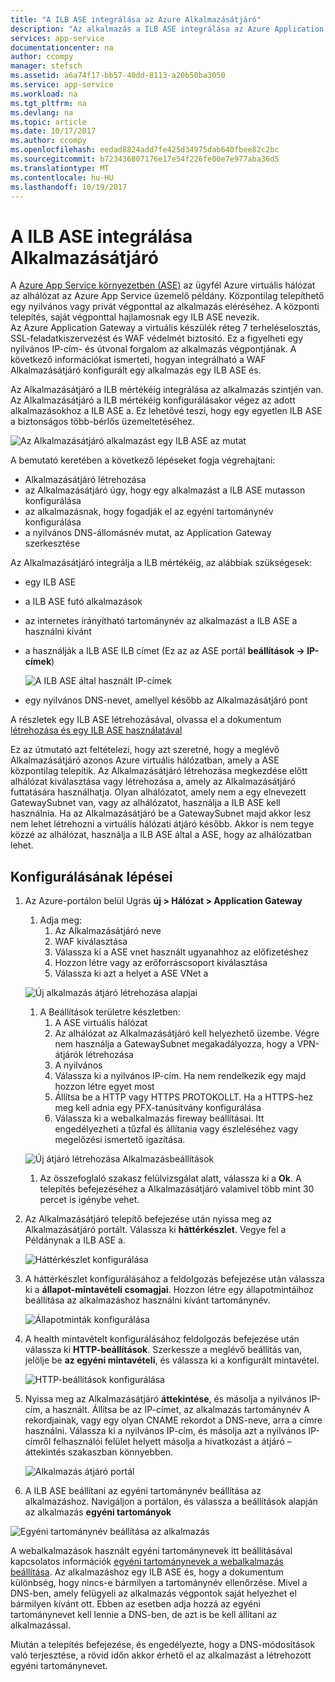 ```yaml
---
title: "A ILB ASE integrálása az Azure Alkalmazásátjáró"
description: "Az alkalmazás a ILB ASE integrálása az Azure Application Gateway forgatókönyv"
services: app-service
documentationcenter: na
author: ccompy
manager: stefsch
ms.assetid: a6a74f17-bb57-40dd-8113-a20b50ba3050
ms.service: app-service
ms.workload: na
ms.tgt_pltfrm: na
ms.devlang: na
ms.topic: article
ms.date: 10/17/2017
ms.author: ccompy
ms.openlocfilehash: eedad8824add7fe425d34975dab640fbee82c2bc
ms.sourcegitcommit: b723436807176e17e54f226fe00e7e977aba36d5
ms.translationtype: MT
ms.contentlocale: hu-HU
ms.lasthandoff: 10/19/2017
---
```

# <a name="integrating-your-ilb-ase-with-an-application-gateway"></a>A ILB ASE integrálása Alkalmazásátjáró #

A [Azure App Service környezetben (ASE)](./intro.md) az ügyfél Azure virtuális hálózat az alhálózat az Azure App Service üzemelő példány. Központilag telepíthető egy nyilvános vagy privát végponttal az alkalmazás eléréséhez. A központi telepítés, saját végponttal hajlamosnak egy ILB ASE nevezik.  
Az Azure Application Gateway a virtuális készülék réteg 7 terheléselosztás, SSL-feladatkiszervezést és WAF védelmét biztosító. Ez a figyelheti egy nyilvános IP-cím- és útvonal forgalom az alkalmazás végpontjának. A következő információkat ismerteti, hogyan integrálható a WAF Alkalmazásátjáró konfigurált egy alkalmazás egy ILB ASE és.  

Az Alkalmazásátjáró a ILB mértékéig integrálása az alkalmazás szintjén van.  Az Alkalmazásátjáró a ILB mértékéig konfigurálásakor végez az adott alkalmazásokhoz a ILB ASE a. Ez lehetővé teszi, hogy egy egyetlen ILB ASE a biztonságos több-bérlős üzemeltetéséhez.  

![Az Alkalmazásátjáró alkalmazást egy ILB ASE az mutat][1]

A bemutató keretében a következő lépéseket fogja végrehajtani:

* Alkalmazásátjáró létrehozása
* az Alkalmazásátjáró úgy, hogy egy alkalmazást a ILB ASE mutasson konfigurálása
* az alkalmazásnak, hogy fogadják el az egyéni tartománynév konfigurálása
* a nyilvános DNS-állomásnév mutat, az Application Gateway szerkesztése

Az Alkalmazásátjáró integrálja a ILB mértékéig, az alábbiak szükségesek:

* egy ILB ASE
* a ILB ASE futó alkalmazások
* az internetes irányítható tartománynév az alkalmazást a ILB ASE a használni kívánt
* a használják a ILB ASE ILB címet (Ez az az ASE portál **beállítások -> IP-címek**)

    ![A ILB ASE által használt IP-címek][9]
    
* egy nyilvános DNS-nevet, amellyel később az Alkalmazásátjáró pont 

A részletek egy ILB ASE létrehozásával, olvassa el a dokumentum [létrehozása és egy ILB ASE használatával][ilbase]

Ez az útmutató azt feltételezi, hogy azt szeretné, hogy a meglévő Alkalmazásátjáró azonos Azure virtuális hálózatban, amely a ASE központilag telepítik. Az Alkalmazásátjáró létrehozása megkezdése előtt alhálózat kiválasztása vagy létrehozása a, amely az Alkalmazásátjáró futtatására használhatja. Olyan alhálózatot, amely nem a egy elnevezett GatewaySubnet van, vagy az alhálózatot, használja a ILB ASE kell használnia.
Ha az Alkalmazásátjáró be a GatewaySubnet majd akkor lesz nem lehet létrehozni a virtuális hálózati átjáró később. Akkor is nem tegye közzé az alhálózat, használja a ILB ASE által a ASE, hogy az alhálózatban lehet.

## <a name="steps-to-configure"></a>Konfigurálásának lépései ##

1. Az Azure-portálon belül Ugrás **új > Hálózat > Application Gateway** 
    1. Adja meg:
        1. Az Alkalmazásátjáró neve
        1. WAF kiválasztása
        1. Válassza ki a ASE vnet használt ugyanahhoz az előfizetéshez
        1. Hozzon létre vagy az erőforráscsoport kiválasztása
        1. Válassza ki azt a helyet a ASE VNet a

    ![Új alkalmazás átjáró létrehozása alapjai][2]   
    1. A Beállítások területre készletben:
        1. A ASE virtuális hálózat
        1. Az alhálózat az Alkalmazásátjáró kell helyezhető üzembe. Végre nem használja a GatewaySubnet megakadályozza, hogy a VPN-átjárók létrehozása
        1. A nyilvános
        1. Válassza ki a nyilvános IP-cím. Ha nem rendelkezik egy majd hozzon létre egyet most
        1. Állítsa be a HTTP vagy HTTPS PROTOKOLLT. Ha a HTTPS-hez meg kell adnia egy PFX-tanúsítvány konfigurálása
        1. Válassza ki a webalkalmazás fireway beállításai. Itt engedélyezheti a tűzfal és állítania vagy észleléséhez vagy megelőzési ismertető igazítása.

    ![Új átjáró létrehozása Alkalmazásbeállítások][3]
    
    1. Az összefoglaló szakasz felülvizsgálat alatt, válassza ki a **Ok**. A telepítés befejezéséhez a Alkalmazásátjáró valamivel több mint 30 percet is igénybe vehet.  

2. Az Alkalmazásátjáró telepítő befejezése után nyissa meg az Alkalmazásátjáró portált. Válassza ki **háttérkészlet**.  Vegye fel a Példánynak a ILB ASE a.

    ![Háttérkészlet konfigurálása][4]

3. A háttérkészlet konfigurálásához a feldolgozás befejezése után válassza ki a **állapot-mintavételi csomagjai**. Hozzon létre egy állapotmintáihoz beállítása az alkalmazáshoz használni kívánt tartománynév. 

    ![Állapotminták konfigurálása][5]
    
4. A health mintavételt konfigurálásához feldolgozás befejezése után válassza ki **HTTP-beállítások**.  Szerkessze a meglévő beállítás van, jelölje be **az egyéni mintavételi**, és válassza ki a konfigurált mintavétel.

    ![HTTP-beállítások konfigurálása][6]
    
5. Nyissa meg az Alkalmazásátjáró **áttekintése**, és másolja a nyilvános IP-cím, a használt.  Állítsa be az IP-címet, az alkalmazás tartománynév A rekordjainak, vagy egy olyan CNAME rekordot a DNS-neve, arra a címre használni.  Válassza ki a nyilvános IP-cím, és másolja azt a nyilvános IP-címről felhasználói felület helyett másolja a hivatkozást a átjáró – áttekintés szakaszban könnyebben. 

    ![Alkalmazás átjáró portál][7]

6. A ILB ASE beállítani az egyéni tartománynév beállítása az alkalmazáshoz.  Navigáljon a portálon, és válassza a beállítások alapján az alkalmazás **egyéni tartományok**

![Egyéni tartománynév beállítása az alkalmazás][8]

A webalkalmazások használt egyéni tartománynevek itt beállításával kapcsolatos információk [egyéni tartománynevek a webalkalmazás beállítása][custom-domain]. Az alkalmazáshoz egy ILB ASE és, hogy a dokumentum különbség, hogy nincs-e bármilyen a tartománynév ellenőrzése.  Mivel a DNS-ben, amely felügyeli az alkalmazás végpontok saját helyezhet el bármilyen kívánt ott. Ebben az esetben adja hozzá az egyéni tartománynevet kell lennie a DNS-ben, de azt is be kell állítani az alkalmazással. 

Miután a telepítés befejezése, és engedélyezte, hogy a DNS-módosítások való terjesztése, a rövid időn akkor érhető el az alkalmazást a létrehozott egyéni tartománynevet. 


<!--IMAGES-->
[1]: ./media/integrate-with-application-gateway/appgw-highlevel.png
[2]: ./media/integrate-with-application-gateway/appgw-createbasics.png
[3]: ./media/integrate-with-application-gateway/appgw-createsettings.png
[4]: ./media/integrate-with-application-gateway/appgw-backendpool.png
[5]: ./media/integrate-with-application-gateway/appgw-healthprobe.png
[6]: ./media/integrate-with-application-gateway/appgw-httpsettings.png
[7]: ./media/integrate-with-application-gateway/appgw-publicip.png
[8]: ./media/integrate-with-application-gateway/appgw-customdomainname.png
[9]: ./media/integrate-with-application-gateway/appgw-iplist.png

<!--LINKS-->
[appgw]: http://docs.microsoft.com/azure/application-gateway/application-gateway-introduction
[custom-domain]: ../app-service-web-tutorial-custom-domain.md
[ilbase]: ./create-ilb-ase.md
